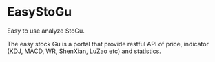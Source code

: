 EasyStoGu
====
Easy to use analyze StoGu.

The easy stock Gu is a portal that provide restful API of price, indicator (KDJ, MACD, WR, ShenXian, LuZao etc) and statistics.
